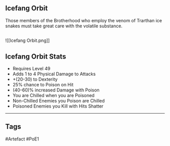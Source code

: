 ## Icefang Orbit
Those members of the Brotherhood who employ the venom of Trarthan ice snakes must take great care with the volatile substance.
##
![[Icefang Orbit.png]]
## Icefang Orbit Stats
- Requires Level 49
- Adds 1 to 4 Physical Damage to Attacks
- +(20-30) to Dexterity
- 25% chance to Poison on Hit
- (40-60)% increased Damage with Poison
- You are Chilled when you are Poisoned
- Non-Chilled Enemies you Poison are Chilled
- Poisoned Enemies you Kill with Hits Shatter


---
## Tags
#Artefact
#PoE1